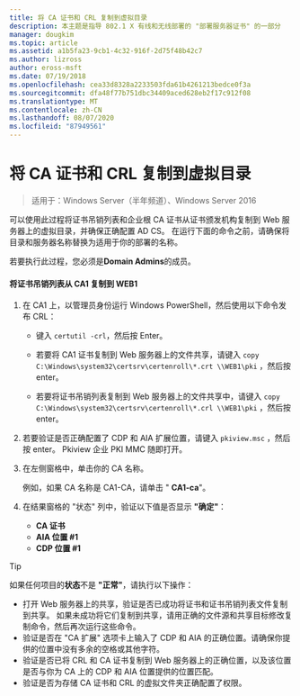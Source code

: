 ```yaml
---
title: 将 CA 证书和 CRL 复制到虚拟目录
description: 本主题是指导 802.1 X 有线和无线部署的 "部署服务器证书" 的一部分
manager: dougkim
ms.topic: article
ms.assetid: a1b5fa23-9cb1-4c32-916f-2d75f48b42c7
ms.author: lizross
author: eross-msft
ms.date: 07/19/2018
ms.openlocfilehash: cea33d8328a2233503fda61b4261213bedce0f3a
ms.sourcegitcommit: dfa48f77b751dbc34409aced628eb2f17c912f08
ms.translationtype: MT
ms.contentlocale: zh-CN
ms.lasthandoff: 08/07/2020
ms.locfileid: "87949561"
---
```

# <a name="copy-the-ca-certificate-and-crl-to-the-virtual-directory"></a>将 CA 证书和 CRL 复制到虚拟目录

>适用于：Windows Server（半年频道）、Windows Server 2016

可以使用此过程将证书吊销列表和企业根 CA 证书从证书颁发机构复制到 Web 服务器上的虚拟目录，并确保正确配置 AD CS。 在运行下面的命令之前，请确保将目录和服务器名称替换为适用于你的部署的名称。

若要执行此过程，您必须是**Domain Admins**的成员。

#### <a name="to-copy-the-certificate-revocation-list-from-ca1-to-web1"></a>将证书吊销列表从 CA1 复制到 WEB1

1.  在 CA1 上，以管理员身份运行 Windows PowerShell，然后使用以下命令发布 CRL：

    - 键入 `certutil -crl`，然后按 Enter。

    - 若要将 CA1 证书复制到 Web 服务器上的文件共享，请键入 `copy C:\Windows\system32\certsrv\certenroll\*.crt \\WEB1\pki` ，然后按 enter。

    - 若要将证书吊销列表复制到 Web 服务器上的文件共享中，请键入 `copy C:\Windows\system32\certsrv\certenroll\*.crl \\WEB1\pki` ，然后按 enter。

2.  若要验证是否正确配置了 CDP 和 AIA 扩展位置，请键入 `pkiview.msc` ，然后按 enter。 Pkiview 企业 PKI MMC 随即打开。

3.  在左侧窗格中，单击你的 CA 名称。<p>例如，如果 CA 名称是 CA1-CA，请单击 " **CA1-ca**"。

4. 在结果窗格的 "状态" 列中，验证以下值是否显示 **"确定"**：

    - **CA 证书**
    - **AIA 位置 #1**
    - **CDP 位置 #1**


> [!TIP]
> 如果任何项目的**状态**不是 **"正常"**，请执行以下操作：
> -   打开 Web 服务器上的共享，验证是否已成功将证书和证书吊销列表文件复制到共享。 如果未成功将它们复制到共享，请用正确的文件源和共享目标修改复制命令，然后再次运行这些命令。
> -   验证是否在 "CA 扩展" 选项卡上输入了 CDP 和 AIA 的正确位置。请确保你提供的位置中没有多余的空格或其他字符。
> -   验证是否已将 CRL 和 CA 证书复制到 Web 服务器上的正确位置，以及该位置是否与你为 CA 上的 CDP 和 AIA 位置提供的位置匹配。
> -   验证是否为存储 CA 证书和 CRL 的虚拟文件夹正确配置了权限。



